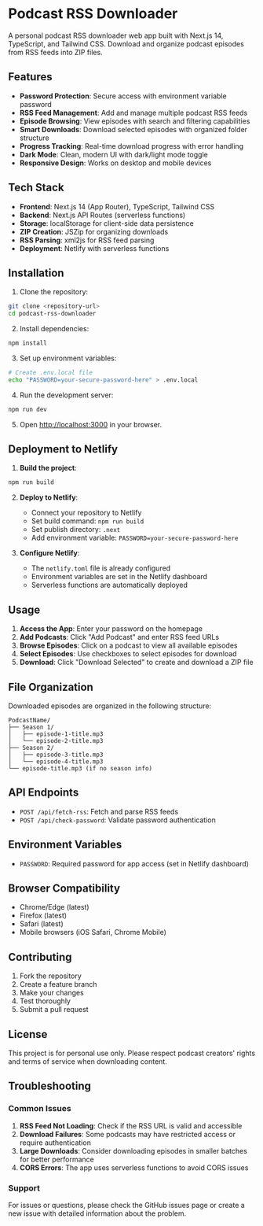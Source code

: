 # Podcast RSS Downloader

A personal podcast RSS downloader web app built with Next.js 14, TypeScript, and Tailwind CSS. Download and organize podcast episodes from RSS feeds into ZIP files.

## Features

- **Password Protection**: Secure access with environment variable password
- **RSS Feed Management**: Add and manage multiple podcast RSS feeds
- **Episode Browsing**: View episodes with search and filtering capabilities
- **Smart Downloads**: Download selected episodes with organized folder structure
- **Progress Tracking**: Real-time download progress with error handling
- **Dark Mode**: Clean, modern UI with dark/light mode toggle
- **Responsive Design**: Works on desktop and mobile devices

## Tech Stack

- **Frontend**: Next.js 14 (App Router), TypeScript, Tailwind CSS
- **Backend**: Next.js API Routes (serverless functions)
- **Storage**: localStorage for client-side data persistence
- **ZIP Creation**: JSZip for organizing downloads
- **RSS Parsing**: xml2js for RSS feed parsing
- **Deployment**: Netlify with serverless functions

## Installation

1. Clone the repository:
```bash
git clone <repository-url>
cd podcast-rss-downloader
```

2. Install dependencies:
```bash
npm install
```

3. Set up environment variables:
```bash
# Create .env.local file
echo "PASSWORD=your-secure-password-here" > .env.local
```

4. Run the development server:
```bash
npm run dev
```

5. Open [http://localhost:3000](http://localhost:3000) in your browser.

## Deployment to Netlify

1. **Build the project**:
```bash
npm run build
```

2. **Deploy to Netlify**:
   - Connect your repository to Netlify
   - Set build command: `npm run build`
   - Set publish directory: `.next`
   - Add environment variable: `PASSWORD=your-secure-password-here`

3. **Configure Netlify**:
   - The `netlify.toml` file is already configured
   - Environment variables are set in the Netlify dashboard
   - Serverless functions are automatically deployed

## Usage

1. **Access the App**: Enter your password on the homepage
2. **Add Podcasts**: Click "Add Podcast" and enter RSS feed URLs
3. **Browse Episodes**: Click on a podcast to view all available episodes
4. **Select Episodes**: Use checkboxes to select episodes for download
5. **Download**: Click "Download Selected" to create and download a ZIP file

## File Organization

Downloaded episodes are organized in the following structure:
```
PodcastName/
├── Season 1/
│   ├── episode-1-title.mp3
│   └── episode-2-title.mp3
├── Season 2/
│   ├── episode-3-title.mp3
│   └── episode-4-title.mp3
└── episode-title.mp3 (if no season info)
```

## API Endpoints

- `POST /api/fetch-rss`: Fetch and parse RSS feeds
- `POST /api/check-password`: Validate password authentication

## Environment Variables

- `PASSWORD`: Required password for app access (set in Netlify dashboard)

## Browser Compatibility

- Chrome/Edge (latest)
- Firefox (latest)
- Safari (latest)
- Mobile browsers (iOS Safari, Chrome Mobile)

## Contributing

1. Fork the repository
2. Create a feature branch
3. Make your changes
4. Test thoroughly
5. Submit a pull request

## License

This project is for personal use only. Please respect podcast creators' rights and terms of service when downloading content.

## Troubleshooting

### Common Issues

1. **RSS Feed Not Loading**: Check if the RSS URL is valid and accessible
2. **Download Failures**: Some podcasts may have restricted access or require authentication
3. **Large Downloads**: Consider downloading episodes in smaller batches for better performance
4. **CORS Errors**: The app uses serverless functions to avoid CORS issues

### Support

For issues or questions, please check the GitHub issues page or create a new issue with detailed information about the problem.
